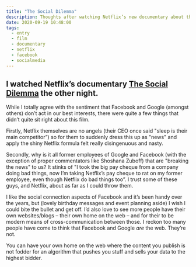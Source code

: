 ```yaml
---
title: "The Social Dilemma"
description: Thoughts after watching Netflix’s new documentary about the dangerous impact of social networking
date: 2020-09-19 10:48:00
tags:
  - entry
  - film
  - documentary
  - netflix
  - facebook
  - socialmedia
---
```

I watched Netflix’s documentary [The Social Dilemma](https://www.netflix.com/gb/title/81254224) the other night. 
---

While I totally agree with the sentiment that Facebook and Google (amongst others) don’t act in our best interests, there were quite a few things 
that didn’t quite sit right about this film. 

Firstly, Netflix themselves are no angels (their CEO once said "sleep is their main competitor”) so for them to suddenly dress this up as 
"news" and apply the shiny Netflix formula felt really disingenuous and nasty. 

Secondly, why is it all former employees of Google and Facebook (with the exception of proper commentators like Shoshana Zuboff) that are 
"breaking the news" to us? It stinks of "I took the big pay cheque from a company doing bad things, now I’m taking Netflix’s pay cheque to rat on my former employee, even though Netflix do bad things too”. I trust some of these guys, and Netflix, about as far as I could throw them.

I like the social connection aspects of Facebook and it’s been handy over the years, but (lovely birthday messages and event planning aside) I wish I could 
bite the bullet and get off. I’d also love to see more people have their own websites/blogs – their own home on the web – and for their to be modern means of cross-communication between those. I reckon too many people have come to think that Facebook and Google _are_ the web. They’re not. 

You can have your own home on the web where the content you publish is not fodder for an algorithm that pushes you stuff and sells your data to the highest bidder.
